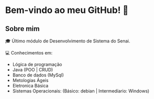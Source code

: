 # Bem-vindo ao meu GitHub! 👋

## Sobre mim

🎓 Último módulo de Desenvolvimento de Sistema do Senai.

💻 Conhecimentos em:

- Lógica de programação
- Java (POO | CRUD)
- Banco de dados (MySql)
- Metologias Ágeis
- Eletronica Básica
- Sistemas Operacionais: (Básico: debian | Intermedíario: Windows)
